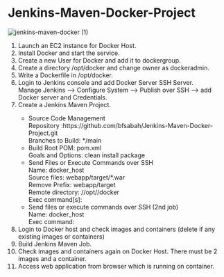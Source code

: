 # Jenkins-Maven-Docker-Project
![jenkins-maven-docker (1)](https://user-images.githubusercontent.com/113843658/215920141-3f75f295-0405-46df-8278-3099d1353857.jpg)<br>
<ol>
<li> Launch an EC2 instance for Docker Host.</li>
<li> Install Docker and start the service.</li>
<li> Create a new User for Docker and add it to dockergroup.</li>
<li> Create a directory /opt/docker and change owner as dockeradmin. </li>
<li> Write a Dockerfile in /opt/docker.</li>
<li> Login to Jenkins console and add Docker Server SSH Server.<br>
Manage Jenkins --> Configure System --> Publish over SSH --> add Docker server and Credentials.</li> 
<li> Create a Jenkins Maven Project.</li>
<ul>
<li> Source Code Management<br> Repository :https://github.com/bfsabah/Jenkins-Maven-Docker-Project.git <br> Branches to Build: */main </li>
<li> Build Root POM: pom.xml <br> Goals and Options: clean install package </li>
<li> Send Files or Execute Commands over SSH <br>
    Name: docker_host<br>
    Source files: webapp/target/*.war<br>
    Remove Prefix: webapp/target <br>
    Remote directory: //opt//docker<br>
    Exec command[s]:<br>
    </li>
<li> Send files or execute commands over SSH (2nd job) <br>
    Name: docker_host<br>
    Exec command: <br>
    </li>
</ul>
<li> Login to Docker host and check images and containers (delete if any existing images or containers) </li>
<li> Build Jenkins Maven Job. </li>
<li> Check images and containers again on Docker Host. There must be 2 images and a container. </li>
<li> Access web application from browser which is running on container. </li>
</ol>